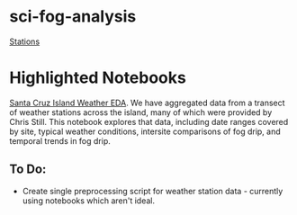 # sci-fog-analysis

[Stations](./figures/sci-stations.png)

# Highlighted Notebooks
[Santa Cruz Island Weather EDA](./notebooks/02-analyses/eda-sci-weather.ipynb). 
We have aggregated data from a transect of weather stations across the island, many of which were provided by Chris Still. This notebook explores that data, including date ranges covered by site, typical weather conditions, intersite comparisons of fog drip, and temporal trends in fog drip. 

## To Do: 
- Create single preprocessing script for weather station data - currently using notebooks which aren't ideal.